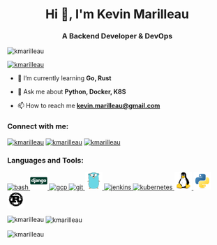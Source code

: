 <h1 align="center">Hi 👋, I'm Kevin Marilleau</h1>
<h3 align="center">A Backend Developer & DevOps</h3>

<p align="left"> <img src="https://komarev.com/ghpvc/?username=kmarilleau&label=Profile%20views&color=0e75b6&style=flat" alt="kmarilleau" /> </p>

<p align="left"> <a href="https://github.com/ryo-ma/github-profile-trophy"><img src="https://github-profile-trophy.vercel.app/?username=kmarilleau" alt="kmarilleau" /></a> </p>

- 🌱 I’m currently learning **Go, Rust**

- 💬 Ask me about **Python, Docker, K8S**

- 📫 How to reach me **kevin.marilleau@gmail.com**

<h3 align="left">Connect with me:</h3>
<p align="left">
<a href="https://twitter.com/kmarilleau" target="blank"><img align="center" src="https://raw.githubusercontent.com/rahuldkjain/github-profile-readme-generator/neutral-icons/src/images/icons/Social/twitter.svg" alt="kmarilleau" height="30" width="40" /></a>
<a href="https://linkedin.com/in/kmarilleau" target="blank"><img align="center" src="https://raw.githubusercontent.com/rahuldkjain/github-profile-readme-generator/neutral-icons/src/images/icons/Social/linked-in-alt.svg" alt="kmarilleau" height="30" width="40" /></a>
<a href="https://stackoverflow.com/users/kmarilleau" target="blank"><img align="center" src="https://raw.githubusercontent.com/rahuldkjain/github-profile-readme-generator/neutral-icons/src/images/icons/Social/stack-overflow.svg" alt="kmarilleau" height="30" width="40" /></a>
</p>

<h3 align="left">Languages and Tools:</h3>
<p align="left"> <a href="https://www.gnu.org/software/bash/" target="_blank"> <img src="https://www.vectorlogo.zone/logos/gnu_bash/gnu_bash-icon.svg" alt="bash" width="40" height="40"/> </a> <a href="https://www.djangoproject.com/" target="_blank"> <img src="https://raw.githubusercontent.com/devicons/devicon/master/icons/django/django-original.svg" alt="django" width="40" height="40"/> </a> <a href="https://cloud.google.com" target="_blank"> <img src="https://www.vectorlogo.zone/logos/google_cloud/google_cloud-icon.svg" alt="gcp" width="40" height="40"/> </a> <a href="https://git-scm.com/" target="_blank"> <img src="https://www.vectorlogo.zone/logos/git-scm/git-scm-icon.svg" alt="git" width="40" height="40"/> </a> <a href="https://golang.org" target="_blank"> <img src="https://raw.githubusercontent.com/devicons/devicon/master/icons/go/go-original.svg" alt="go" width="40" height="40"/> </a> <a href="https://www.jenkins.io" target="_blank"> <img src="https://www.vectorlogo.zone/logos/jenkins/jenkins-icon.svg" alt="jenkins" width="40" height="40"/> </a> <a href="https://kubernetes.io" target="_blank"> <img src="https://www.vectorlogo.zone/logos/kubernetes/kubernetes-icon.svg" alt="kubernetes" width="40" height="40"/> </a> <a href="https://www.linux.org/" target="_blank"> <img src="https://raw.githubusercontent.com/devicons/devicon/master/icons/linux/linux-original.svg" alt="linux" width="40" height="40"/> </a> <a href="https://www.python.org" target="_blank"> <img src="https://raw.githubusercontent.com/devicons/devicon/master/icons/python/python-original.svg" alt="python" width="40" height="40"/> </a> <a href="https://www.rust-lang.org" target="_blank"> <img src="https://raw.githubusercontent.com/devicons/devicon/master/icons/rust/rust-plain.svg" alt="rust" width="40" height="40"/> </a> </p>

<p><img align="left" src="https://github-readme-stats.vercel.app/api/top-langs?username=kmarilleau&show_icons=true&locale=en&layout=compact" alt="kmarilleau" /></p>

<p>&nbsp;<img align="center" src="https://github-readme-stats.vercel.app/api?username=kmarilleau&show_icons=true&locale=en" alt="kmarilleau" /></p>

<p><img align="center" src="https://github-readme-streak-stats.herokuapp.com/?user=kmarilleau&" alt="kmarilleau" /></p>

